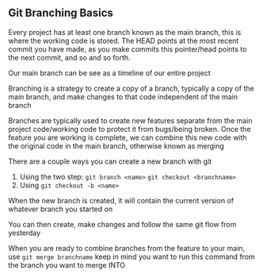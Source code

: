 ## Git Branching Basics

Every project has at least one branch known as the main branch, this is where the working code is stored. The HEAD points at the most recent commit you have made, as you make commits this pointer/head points to the next commit, and so and so forth.

Our main branch can be see as a timeline of our entire project

Branching is a strategy to create a copy of a branch, typically a copy of the main branch, and make changes to that code independent of the main branch

Branches are typically used to create new features separate from the main project code/working code to protect it from bugs/being broken. Once the feature you are working is complete, we can combine this new code with the original code in the main branch, otherwise known as merging

There are a couple ways you can create a new branch with git

1. Using the two step: `git branch <name>` `git checkout <branchname>`
2. Using `git checkout -b <name>`

When the new branch is created, it will contain the current version of whatever branch you started on

You can then create, make changes and follow the same git flow from yesterday

When you are ready to combine branches from the feature to your main, use `git merge branchname` keep in mind you want to run this command from the branch you want to merge INTO

